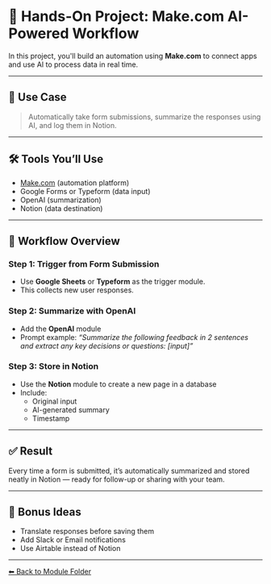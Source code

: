 # 🤖 Hands-On Project: Make.com AI-Powered Workflow

In this project, you'll build an automation using **Make.com** to connect apps and use AI to process data in real time.

---

## 🧠 Use Case

> Automatically take form submissions, summarize the responses using AI, and log them in Notion.

---

## 🛠️ Tools You’ll Use

- [Make.com](https://make.com) (automation platform)
- Google Forms or Typeform (data input)
- OpenAI (summarization)
- Notion (data destination)

---

## 🔧 Workflow Overview

### Step 1: Trigger from Form Submission
- Use **Google Sheets** or **Typeform** as the trigger module.
- This collects new user responses.

### Step 2: Summarize with OpenAI
- Add the **OpenAI** module
- Prompt example:
  _“Summarize the following feedback in 2 sentences and extract any key decisions or questions: [input]”_

### Step 3: Store in Notion
- Use the **Notion** module to create a new page in a database
- Include:
  - Original input
  - AI-generated summary
  - Timestamp

---

## ✅ Result

Every time a form is submitted, it’s automatically summarized and stored neatly in Notion — ready for follow-up or sharing with your team.

---

## 🚀 Bonus Ideas

- Translate responses before saving them
- Add Slack or Email notifications
- Use Airtable instead of Notion

---

[⬅ Back to Module Folder](./README.md)
